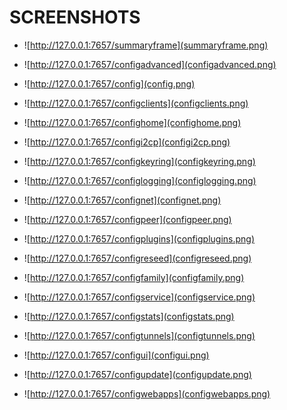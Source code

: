SCREENSHOTS
===========

 * ![http://127.0.0.1:7657/summaryframe](summaryframe.png)

 * ![http://127.0.0.1:7657/configadvanced](configadvanced.png)

 * ![http://127.0.0.1:7657/config](config.png)

 * ![http://127.0.0.1:7657/configclients](configclients.png)

 * ![http://127.0.0.1:7657/confighome](confighome.png)

 * ![http://127.0.0.1:7657/configi2cp](configi2cp.png)

 * ![http://127.0.0.1:7657/configkeyring](configkeyring.png)

 * ![http://127.0.0.1:7657/configlogging](configlogging.png)

 * ![http://127.0.0.1:7657/confignet](confignet.png)

 * ![http://127.0.0.1:7657/configpeer](configpeer.png)

 * ![http://127.0.0.1:7657/configplugins](configplugins.png)

 * ![http://127.0.0.1:7657/configreseed](configreseed.png)

 * ![http://127.0.0.1:7657/configfamily](configfamily.png)

 * ![http://127.0.0.1:7657/configservice](configservice.png)

 * ![http://127.0.0.1:7657/configstats](configstats.png)

 * ![http://127.0.0.1:7657/configtunnels](configtunnels.png)

 * ![http://127.0.0.1:7657/configui](configui.png)

 * ![http://127.0.0.1:7657/configupdate](configupdate.png)

 * ![http://127.0.0.1:7657/configwebapps](configwebapps.png)


